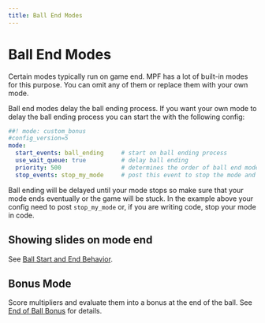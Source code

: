 ```yaml
---
title: Ball End Modes
---
```


# Ball End Modes


Certain modes typically run on game end. MPF has a lot of built-in modes
for this purpose. You can omit any of them or replace them with your own
mode.

Ball end modes delay the ball ending process. If you want your own mode
to delay the ball ending process you can start the with the following
config:

``` yaml
##! mode: custom_bonus
#config_version=5
mode:
  start_events: ball_ending     # start on ball ending process
  use_wait_queue: true          # delay ball ending
  priority: 500                 # determines the order of ball end modes
  stop_events: stop_my_mode     # post this event to stop the mode and continue the ball ending process
```

Ball ending will be delayed until your mode stops so make sure that your
mode ends eventually or the game will be stuck. In the example above
your config need to post `stop_my_mode` or, if you are writing code,
stop your mode in code.

## Showing slides on mode end

See [Ball Start and End Behavior](../game_logic/ball_start_end.md).

## Bonus Mode

Score multipliers and evaluate them into a bonus at the end of the ball.
See [End of Ball Bonus](../game_logic/bonus/index.md) for details.
